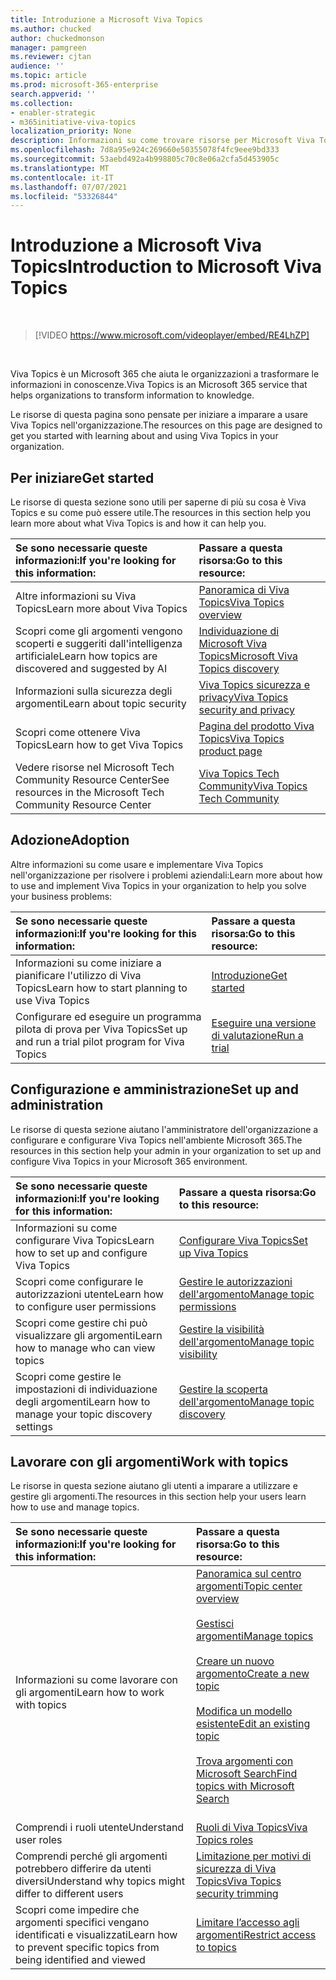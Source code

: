 ```yaml
---
title: Introduzione a Microsoft Viva Topics
ms.author: chucked
author: chuckedmonson
manager: pamgreen
ms.reviewer: cjtan
audience: ''
ms.topic: article
ms.prod: microsoft-365-enterprise
search.appverid: ''
ms.collection:
- enabler-strategic
- m365initiative-viva-topics
localization_priority: None
description: Informazioni su come trovare risorse per Microsoft Viva Topics.
ms.openlocfilehash: 7d8a95e924c269660e50355078f4fc9eee9bd333
ms.sourcegitcommit: 53aebd492a4b998805c70c8e06a2cfa5d453905c
ms.translationtype: MT
ms.contentlocale: it-IT
ms.lasthandoff: 07/07/2021
ms.locfileid: "53326844"
---
```

# <a name="introduction-to-microsoft-viva-topics"></a><span data-ttu-id="80c37-103">Introduzione a Microsoft Viva Topics</span><span class="sxs-lookup"><span data-stu-id="80c37-103">Introduction to Microsoft Viva Topics</span></span>

</br>

> [!VIDEO https://www.microsoft.com/videoplayer/embed/RE4LhZP]  

</br>


<span data-ttu-id="80c37-104">Viva Topics è un Microsoft 365 che aiuta le organizzazioni a trasformare le informazioni in conoscenze.</span><span class="sxs-lookup"><span data-stu-id="80c37-104">Viva Topics is an Microsoft 365 service that helps organizations to transform information to knowledge.</span></span>

<span data-ttu-id="80c37-105">Le risorse di questa pagina sono pensate per iniziare a imparare a usare Viva Topics nell'organizzazione.</span><span class="sxs-lookup"><span data-stu-id="80c37-105">The resources on this page are designed to get you started with learning about and using Viva Topics in your organization.</span></span>

## <a name="get-started"></a><span data-ttu-id="80c37-106">Per iniziare</span><span class="sxs-lookup"><span data-stu-id="80c37-106">Get started</span></span>

<span data-ttu-id="80c37-107">Le risorse di questa sezione sono utili per saperne di più su cosa è Viva Topics e su come può essere utile.</span><span class="sxs-lookup"><span data-stu-id="80c37-107">The resources in this section help you learn more about what Viva Topics is and how it can help you.</span></span>

| <span data-ttu-id="80c37-108">Se sono necessarie queste informazioni:</span><span class="sxs-lookup"><span data-stu-id="80c37-108">If you're looking for this information:</span></span> | <span data-ttu-id="80c37-109">Passare a questa risorsa:</span><span class="sxs-lookup"><span data-stu-id="80c37-109">Go to this resource:</span></span> |
|:-----|:-----|
|<span data-ttu-id="80c37-110">Altre informazioni su Viva Topics</span><span class="sxs-lookup"><span data-stu-id="80c37-110">Learn more about Viva Topics</span></span>|[<span data-ttu-id="80c37-111">Panoramica di Viva Topics</span><span class="sxs-lookup"><span data-stu-id="80c37-111">Viva Topics overview</span></span>](topic-experiences-overview.md)|
|<span data-ttu-id="80c37-112">Scopri come gli argomenti vengono scoperti e suggeriti dall'intelligenza artificiale</span><span class="sxs-lookup"><span data-stu-id="80c37-112">Learn how topics are discovered and suggested by AI</span></span>|[<span data-ttu-id="80c37-113">Individuazione di Microsoft Viva Topics</span><span class="sxs-lookup"><span data-stu-id="80c37-113">Microsoft Viva Topics discovery</span></span>](topic-experiences-discovery.md)|
|<span data-ttu-id="80c37-114">Informazioni sulla sicurezza degli argomenti</span><span class="sxs-lookup"><span data-stu-id="80c37-114">Learn about topic security</span></span>|[<span data-ttu-id="80c37-115">Viva Topics sicurezza e privacy</span><span class="sxs-lookup"><span data-stu-id="80c37-115">Viva Topics security and privacy</span></span>](topic-experiences-security-privacy.md)|
|<span data-ttu-id="80c37-116">Scopri come ottenere Viva Topics</span><span class="sxs-lookup"><span data-stu-id="80c37-116">Learn how to get Viva Topics</span></span>|[<span data-ttu-id="80c37-117">Pagina del prodotto Viva Topics</span><span class="sxs-lookup"><span data-stu-id="80c37-117">Viva Topics product page</span></span>](https://www.microsoft.com/microsoft-viva/topics?activetab=pivot%3aoverviewtab)|
|<span data-ttu-id="80c37-118">Vedere risorse nel Microsoft Tech Community Resource Center</span><span class="sxs-lookup"><span data-stu-id="80c37-118">See resources in the Microsoft Tech Community Resource Center</span></span>|[<span data-ttu-id="80c37-119">Viva Topics Tech Community</span><span class="sxs-lookup"><span data-stu-id="80c37-119">Viva Topics Tech Community</span></span>](https://resources.techcommunity.microsoft.com/viva-topics/)|



## <a name="adoption"></a><span data-ttu-id="80c37-120">Adozione</span><span class="sxs-lookup"><span data-stu-id="80c37-120">Adoption</span></span>

<span data-ttu-id="80c37-121">Altre informazioni su come usare e implementare Viva Topics nell'organizzazione per risolvere i problemi aziendali:</span><span class="sxs-lookup"><span data-stu-id="80c37-121">Learn more about how to use and implement Viva Topics in your organization to help you solve your business problems:</span></span> 

| <span data-ttu-id="80c37-122">Se sono necessarie queste informazioni:</span><span class="sxs-lookup"><span data-stu-id="80c37-122">If you're looking for this information:</span></span> | <span data-ttu-id="80c37-123">Passare a questa risorsa:</span><span class="sxs-lookup"><span data-stu-id="80c37-123">Go to this resource:</span></span> |
|:-----|:-----|
|<span data-ttu-id="80c37-124">Informazioni su come iniziare a pianificare l'utilizzo di Viva Topics</span><span class="sxs-lookup"><span data-stu-id="80c37-124">Learn how to start planning to use Viva Topics</span></span> |[<span data-ttu-id="80c37-125">Introduzione</span><span class="sxs-lookup"><span data-stu-id="80c37-125">Get started</span></span>](topics-adoption-getstarted.md)|  
|<span data-ttu-id="80c37-126">Configurare ed eseguire un programma pilota di prova per Viva Topics</span><span class="sxs-lookup"><span data-stu-id="80c37-126">Set up and run a trial pilot program for Viva Topics</span></span> |[<span data-ttu-id="80c37-127">Eseguire una versione di valutazione</span><span class="sxs-lookup"><span data-stu-id="80c37-127">Run a trial</span></span>](trial-topics.md)|

## <a name="set-up-and-administration"></a><span data-ttu-id="80c37-128">Configurazione e amministrazione</span><span class="sxs-lookup"><span data-stu-id="80c37-128">Set up and administration</span></span>

<span data-ttu-id="80c37-129">Le risorse di questa sezione aiutano l'amministratore dell'organizzazione a configurare e configurare Viva Topics nell'ambiente Microsoft 365.</span><span class="sxs-lookup"><span data-stu-id="80c37-129">The resources in this section help your admin in your organization to set up and configure Viva Topics in your Microsoft 365 environment.</span></span>

| <span data-ttu-id="80c37-130">Se sono necessarie queste informazioni:</span><span class="sxs-lookup"><span data-stu-id="80c37-130">If you're looking for this information:</span></span> | <span data-ttu-id="80c37-131">Passare a questa risorsa:</span><span class="sxs-lookup"><span data-stu-id="80c37-131">Go to this resource:</span></span> |
|:-----|:-----|
|<span data-ttu-id="80c37-132">Informazioni su come configurare Viva Topics</span><span class="sxs-lookup"><span data-stu-id="80c37-132">Learn how to set up and configure Viva Topics</span></span>|[<span data-ttu-id="80c37-133">Configurare Viva Topics</span><span class="sxs-lookup"><span data-stu-id="80c37-133">Set up Viva Topics</span></span>](set-up-topic-experiences.md)|
|<span data-ttu-id="80c37-134">Scopri come configurare le autorizzazioni utente</span><span class="sxs-lookup"><span data-stu-id="80c37-134">Learn how to configure user permissions</span></span>|[<span data-ttu-id="80c37-135">Gestire le autorizzazioni dell'argomento</span><span class="sxs-lookup"><span data-stu-id="80c37-135">Manage topic permissions</span></span>](topic-experiences-user-permissions.md)|
|<span data-ttu-id="80c37-136">Scopri come gestire chi può visualizzare gli argomenti</span><span class="sxs-lookup"><span data-stu-id="80c37-136">Learn how to manage who can view topics</span></span>|[<span data-ttu-id="80c37-137">Gestire la visibilità dell'argomento</span><span class="sxs-lookup"><span data-stu-id="80c37-137">Manage topic visibility</span></span>](topic-experiences-knowledge-rules.md)|
|<span data-ttu-id="80c37-138">Scopri come gestire le impostazioni di individuazione degli argomenti</span><span class="sxs-lookup"><span data-stu-id="80c37-138">Learn how to manage your topic discovery settings</span></span>|[<span data-ttu-id="80c37-139">Gestire la scoperta dell'argomento</span><span class="sxs-lookup"><span data-stu-id="80c37-139">Manage topic discovery</span></span>](topic-experiences-discovery.md)|

## <a name="work-with-topics"></a><span data-ttu-id="80c37-140">Lavorare con gli argomenti</span><span class="sxs-lookup"><span data-stu-id="80c37-140">Work with topics</span></span>

<span data-ttu-id="80c37-141">Le risorse in questa sezione aiutano gli utenti a imparare a utilizzare e gestire gli argomenti.</span><span class="sxs-lookup"><span data-stu-id="80c37-141">The resources in this section help your users learn how to use and manage topics.</span></span>

| <span data-ttu-id="80c37-142">Se sono necessarie queste informazioni:</span><span class="sxs-lookup"><span data-stu-id="80c37-142">If you're looking for this information:</span></span> | <span data-ttu-id="80c37-143">Passare a questa risorsa:</span><span class="sxs-lookup"><span data-stu-id="80c37-143">Go to this resource:</span></span> |
|:-----|:-----|
|<span data-ttu-id="80c37-144">Informazioni su come lavorare con gli argomenti</span><span class="sxs-lookup"><span data-stu-id="80c37-144">Learn how to work with topics</span></span>|[<span data-ttu-id="80c37-145">Panoramica sul centro argomenti</span><span class="sxs-lookup"><span data-stu-id="80c37-145">Topic center overview</span></span>](topic-center-overview.md)<br><br>[<span data-ttu-id="80c37-146">Gestisci argomenti</span><span class="sxs-lookup"><span data-stu-id="80c37-146">Manage topics</span></span>](manage-topics.md)<br><br>[<span data-ttu-id="80c37-147">Creare un nuovo argomento</span><span class="sxs-lookup"><span data-stu-id="80c37-147">Create a new topic</span></span>](create-a-topic.md)<br><br>[<span data-ttu-id="80c37-148">Modifica un modello esistente</span><span class="sxs-lookup"><span data-stu-id="80c37-148">Edit an existing topic</span></span>](edit-a-topic.md)<br><br>[<span data-ttu-id="80c37-149">Trova argomenti con Microsoft Search</span><span class="sxs-lookup"><span data-stu-id="80c37-149">Find topics with Microsoft Search</span></span>](search.md)<br><br>|
|<span data-ttu-id="80c37-150">Comprendi i ruoli utente</span><span class="sxs-lookup"><span data-stu-id="80c37-150">Understand user roles</span></span>|[<span data-ttu-id="80c37-151">Ruoli di Viva Topics</span><span class="sxs-lookup"><span data-stu-id="80c37-151">Viva Topics roles</span></span>](topic-experiences-roles.md)|
|<span data-ttu-id="80c37-152">Comprendi perché gli argomenti potrebbero differire da utenti diversi</span><span class="sxs-lookup"><span data-stu-id="80c37-152">Understand why topics might differ to different users</span></span>|[<span data-ttu-id="80c37-153">Limitazione per motivi di sicurezza di Viva Topics</span><span class="sxs-lookup"><span data-stu-id="80c37-153">Viva Topics security trimming</span></span>](topic-experiences-security-trimming.md)|
|<span data-ttu-id="80c37-154">Scopri come impedire che argomenti specifici vengano identificati e visualizzati</span><span class="sxs-lookup"><span data-stu-id="80c37-154">Learn how to prevent specific topics from being identified and viewed</span></span>|[<span data-ttu-id="80c37-155">Limitare l’accesso agli argomenti</span><span class="sxs-lookup"><span data-stu-id="80c37-155">Restrict access to topics</span></span>](restrict-access-to-topics.md)|




